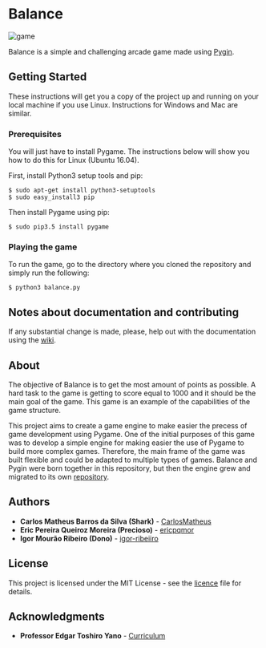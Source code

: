 # Balance

![game](https://media.giphy.com/media/3b4FzCPzw4MI3KIFcN/giphy.gif)

Balance is a simple and challenging arcade game made using [Pygin](https://github.com/CarlosMatheus/Pygin).  

## Getting Started

These instructions will get you a copy of the project up and running on your local machine if you use Linux. 
Instructions for Windows and Mac are similar.

### Prerequisites

You will just have to install Pygame. The instructions below will show you how to do this for Linux (Ubuntu 16.04).

First, install Python3 setup tools and pip:

```
$ sudo apt-get install python3-setuptools
$ sudo easy_install3 pip
```

Then install Pygame using pip:

```
$ sudo pip3.5 install pygame
```

### Playing the game

To run the game, go to the directory where you cloned the repository and simply run the following:

```
$ python3 balance.py
```

## Notes about documentation and contributing

If any substantial change is made, please, help out with the documentation using the [wiki](https://github.com/CarlosMatheus/Balance/wiki).

## About

The objective of Balance is to get the most amount of points as possible. A hard task to the game is getting to score equal to 1000 and it should be the main goal of the game.
This game is an example of the capabilities of the game structure.

This project aims to create a game engine to make easier the precess of game development using Pygame. 
One of the initial purposes of this game was to develop a simple engine for making easier the use of Pygame to build more complex games. Therefore, the main frame of the game was built flexible and could be adapted to multiple types of games.
Balance and Pygin were born together in this repository, but then the engine grew and migrated to its own [repository](https://github.com/CarlosMatheus/Pygin).

## Authors

* **Carlos Matheus Barros da Silva (Shark)** - [CarlosMatheus](https://github.com/CarlosMatheus)
* **Eric Pereira Queiroz Moreira (Precioso)** - [ericpqmor](https://github.com/ericpqmor)
* **Igor Mourão Ribeiro (Dono)** - [igor-ribeiiro](https://github.com/igor-ribeiiro)

## License

This project is licensed under the MIT License - see the [licence](LICENCE.md) file for details.

## Acknowledgments

* **Professor Edgar Toshiro Yano** - [Curriculum](http://buscatextual.cnpq.br/buscatextual/visualizacv.do?id=K4798593T1&idiomaExibicao=2)



